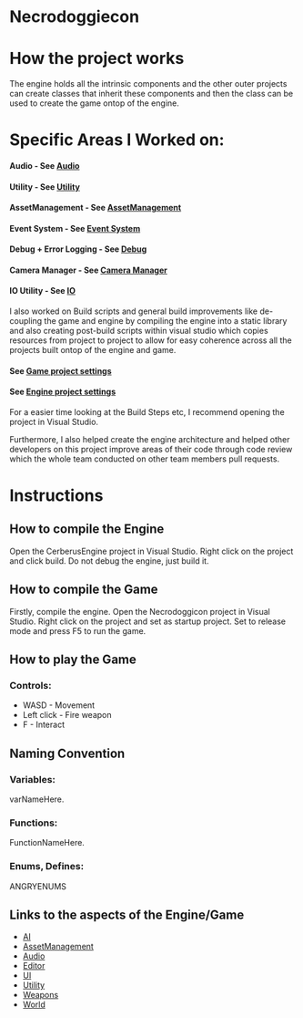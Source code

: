 # Necrodoggiecon

# How the project works
The engine holds all the intrinsic components and the other outer projects can create classes that inherit these components and then the class can be used to create the game ontop of the engine.

# Specific Areas I Worked on:
#### Audio - See [Audio](Doxygen/Markdown/Audio.md) <br>
#### Utility - See [Utility](Doxygen/Markdown/Utility.md) <br>
#### AssetManagement - See [AssetManagement](Doxygen/Markdown/AssetManagement.md) <br>
#### Event System - See [Event System](https://github.com/lukewhitingdev/Necrodoggiecon/blob/57046ed2e0a56e2bc1db4d80ddb107e72a69795f/Cerberus/Core/Utility/EventSystem/EventSystem.h) <br>
#### Debug + Error Logging - See [Debug](https://github.com/lukewhitingdev/Necrodoggiecon/blob/57046ed2e0a56e2bc1db4d80ddb107e72a69795f/Cerberus/Core/Utility/DebugOutput/Debug.h) <br>
#### Camera Manager - See [Camera Manager](https://github.com/lukewhitingdev/Necrodoggiecon/blob/57046ed2e0a56e2bc1db4d80ddb107e72a69795f/Cerberus/Core/Utility/CameraManager/CameraManager.h) <br>
#### IO Utility - See [IO](https://github.com/lukewhitingdev/Necrodoggiecon/blob/57046ed2e0a56e2bc1db4d80ddb107e72a69795f/Cerberus/Core/Utility/IO.h) <br>



I also worked on Build scripts and general build improvements like de-coupling the game and engine by compiling the engine into a static library and also creating post-build scripts within visual studio which copies resources from project to project to allow for easy coherence across all the projects built ontop of the engine and game.
<br>
#### See [Game project settings](https://github.com/lukewhitingdev/Necrodoggiecon/blob/main/Necrodoggiecon/Necrodoggiecon.vcxproj) <br>
#### See [Engine project settings](https://github.com/lukewhitingdev/Necrodoggiecon/blob/main/Cerberus/CerberusEngine.vcxproj) <br>
For a easier time looking at the Build Steps etc, I recommend opening the project in Visual Studio.

Furthermore, I also helped create the engine architecture and helped other developers on this project improve areas of their code through code review which the whole team conducted on other team members pull requests.

# Instructions

## How to compile the Engine
Open the CerberusEngine project in Visual Studio.
Right click on the project and click build.
Do not debug the engine, just build it. 

## How to compile the Game
Firstly, compile the engine.
Open the Necrodoggicon project in Visual Studio.
Right click on the project and set as startup project.
Set to release mode and press F5 to run the game.

## How to play the Game
### Controls:
-   WASD - Movement
-   Left click - Fire weapon
-   F - Interact

## Naming Convention

### Variables:
varNameHere.

### Functions:
FunctionNameHere.

### Enums, Defines:
ANGRYENUMS

## Links to the aspects of the Engine/Game

-   [AI](Doxygen/Markdown/AI.md)
-   [AssetManagement](Doxygen/Markdown/AssetManagement.md)
-   [Audio](Doxygen/Markdown/Audio.md)
-   [Editor](Doxygen/Markdown/Editor.md)
-   [UI](Doxygen/Markdown/UI.md)
-   [Utility](Doxygen/Markdown/Utility.md)
-   [Weapons](Doxygen/Markdown/Weapons.md)
-   [World](Doxygen/Markdown/World.md)


